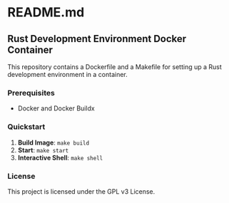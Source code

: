 # README.md

## Rust Development Environment Docker Container

This repository contains a Dockerfile and a Makefile for setting up a Rust development environment in a container.

### Prerequisites

- Docker and Docker Buildx

### Quickstart

1. **Build Image**: `make build`
2. **Start**: `make start`
3. **Interactive Shell**: `make shell`

### License

This project is licensed under the GPL v3 License.
